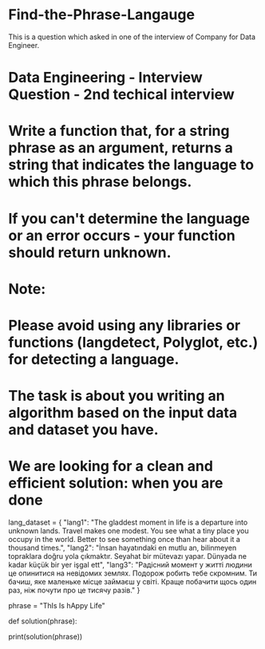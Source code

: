 # Find-the-Phrase-Langauge
This is a question which asked in one of the interview of Company for Data Engineer. 

# Data Engineering - Interview Question - 2nd techical interview
 
# Write a function that, for a string phrase as an argument, returns a string that indicates the language to which this phrase belongs.
# If you can't determine the language or an error occurs - your function should return unknown.
 
# Note:
 
# Please avoid using any libraries or functions (langdetect, Polyglot, etc.) for detecting a language.
# The task is about you writing an algorithm based on the input data and dataset you have.
# We are looking for a clean and efficient solution: when you are done
 
lang_dataset = {
        "lang1": "The gladdest moment in life is a departure into unknown lands. Travel makes one modest. You see what a tiny place you occupy in the world. Better to see something once than hear about it a thousand times.",
        "lang2": "İnsan hayatındaki en mutlu an, bilinmeyen topraklara doğru yola çıkmaktır. Seyahat bir mütevazı yapar. Dünyada ne kadar küçük bir yer işgal ett",
        "lang3": "Радісний момент у житті людини це опинитися на невідомих землях. Подорож робить тебе скромним. Ти бачиш, яке маленьке місце займаєш у світі. Краще побачити щось один раз, ніж почути про це тисячу разів."
}
 
phrase = "ThIs Is hAppy Life"
 
def solution(phrase):
  
 
print(solution(phrase))
